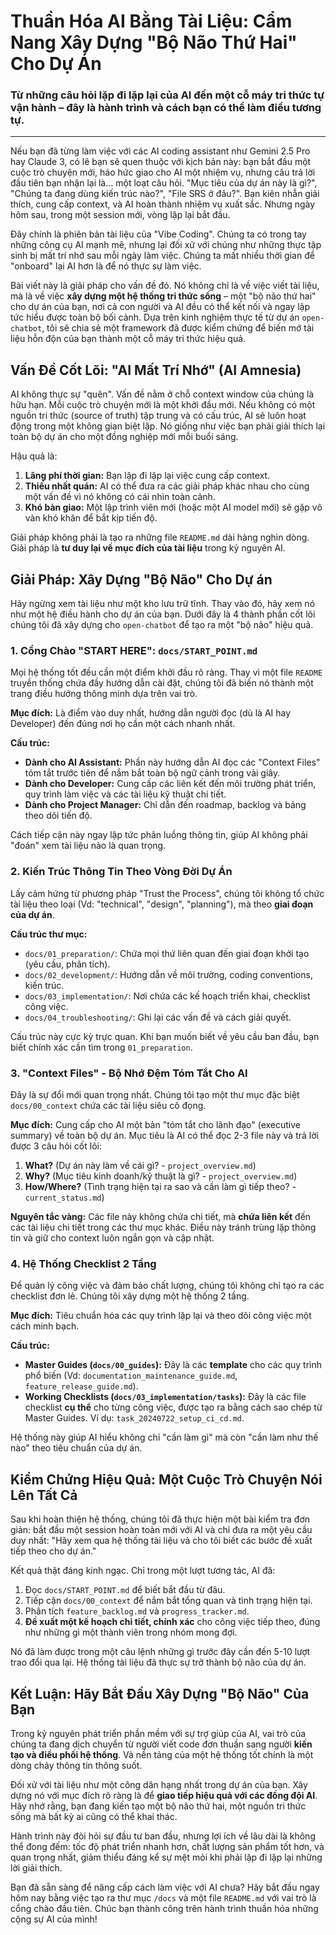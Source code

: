# Thuần Hóa AI Bằng Tài Liệu: Cẩm Nang Xây Dựng "Bộ Não Thứ Hai" Cho Dự Án

### Từ những câu hỏi lặp đi lặp lại của AI đến một cỗ máy tri thức tự vận hành – đây là hành trình và cách bạn có thể làm điều tương tự.

---

Nếu bạn đã từng làm việc với các AI coding assistant như Gemini 2.5 Pro hay Claude 3, có lẽ bạn sẽ quen thuộc với kịch bản này: bạn bắt đầu một cuộc trò chuyện mới, háo hức giao cho AI một nhiệm vụ, nhưng câu trả lời đầu tiên bạn nhận lại là... một loạt câu hỏi. "Mục tiêu của dự án này là gì?", "Chúng ta đang dùng kiến trúc nào?", "File SRS ở đâu?". Bạn kiên nhẫn giải thích, cung cấp context, và AI hoàn thành nhiệm vụ xuất sắc. Nhưng ngày hôm sau, trong một session mới, vòng lặp lại bắt đầu.

Đây chính là phiên bản tài liệu của "Vibe Coding". Chúng ta có trong tay những công cụ AI mạnh mẽ, nhưng lại đối xử với chúng như những thực tập sinh bị mất trí nhớ sau mỗi ngày làm việc. Chúng ta mất nhiều thời gian để "onboard" lại AI hơn là để nó thực sự làm việc.

Bài viết này là giải pháp cho vấn đề đó. Nó không chỉ là về việc viết tài liệu, mà là về việc **xây dựng một hệ thống tri thức sống** – một "bộ não thứ hai" cho dự án của bạn, nơi cả con người và AI đều có thể kết nối và ngay lập tức hiểu được toàn bộ bối cảnh. Dựa trên kinh nghiệm thực tế từ dự án `open-chatbot`, tôi sẽ chia sẻ một framework đã được kiểm chứng để biến mớ tài liệu hỗn độn của bạn thành một cỗ máy tri thức hiệu quả.

## Vấn Đề Cốt Lõi: "AI Mất Trí Nhớ" (AI Amnesia)

AI không thực sự "quên". Vấn đề nằm ở chỗ context window của chúng là hữu hạn. Mỗi cuộc trò chuyện mới là một khởi đầu mới. Nếu không có một nguồn tri thức (source of truth) tập trung và có cấu trúc, AI sẽ luôn hoạt động trong một không gian biệt lập. Nó giống như việc bạn phải giải thích lại toàn bộ dự án cho một đồng nghiệp mới mỗi buổi sáng.

Hậu quả là:
1.  **Lãng phí thời gian:** Bạn lặp đi lặp lại việc cung cấp context.
2.  **Thiếu nhất quán:** AI có thể đưa ra các giải pháp khác nhau cho cùng một vấn đề vì nó không có cái nhìn toàn cảnh.
3.  **Khó bàn giao:** Một lập trình viên mới (hoặc một AI model mới) sẽ gặp vô vàn khó khăn để bắt kịp tiến độ.

Giải pháp không phải là tạo ra những file `README.md` dài hàng nghìn dòng. Giải pháp là **tư duy lại về mục đích của tài liệu** trong kỷ nguyên AI.

## Giải Pháp: Xây Dựng "Bộ Não" Cho Dự án

Hãy ngừng xem tài liệu như một kho lưu trữ tĩnh. Thay vào đó, hãy xem nó như một hệ điều hành cho dự án của bạn. Dưới đây là 4 thành phần cốt lõi chúng tôi đã xây dựng cho `open-chatbot` để tạo ra một "bộ não" hiệu quả.

### 1. Cổng Chào "START HERE": `docs/START_POINT.md`

Mọi hệ thống tốt đều cần một điểm khởi đầu rõ ràng. Thay vì một file `README` truyền thống chứa đầy hướng dẫn cài đặt, chúng tôi đã biến nó thành một trang điều hướng thông minh dựa trên vai trò.

**Mục đích:** Là điểm vào duy nhất, hướng dẫn người đọc (dù là AI hay Developer) đến đúng nơi họ cần một cách nhanh nhất.

**Cấu trúc:**
*   **Dành cho AI Assistant:** Phần này hướng dẫn AI đọc các "Context Files" tóm tắt trước tiên để nắm bắt toàn bộ ngữ cảnh trong vài giây.
*   **Dành cho Developer:** Cung cấp các liên kết đến môi trường phát triển, quy trình làm việc và các tài liệu kỹ thuật chi tiết.
*   **Dành cho Project Manager:** Chỉ dẫn đến roadmap, backlog và bảng theo dõi tiến độ.

Cách tiếp cận này ngay lập tức phân luồng thông tin, giúp AI không phải "đoán" xem tài liệu nào là quan trọng.

### 2. Kiến Trúc Thông Tin Theo Vòng Đời Dự Án

Lấy cảm hứng từ phương pháp "Trust the Process", chúng tôi không tổ chức tài liệu theo loại (Vd: "technical", "design", "planning"), mà theo **giai đoạn của dự án**.

**Cấu trúc thư mục:**
*   `docs/01_preparation/`: Chứa mọi thứ liên quan đến giai đoạn khởi tạo (yêu cầu, phân tích).
*   `docs/02_development/`: Hướng dẫn về môi trường, coding conventions, kiến trúc.
*   `docs/03_implementation/`: Nơi chứa các kế hoạch triển khai, checklist công việc.
*   `docs/04_troubleshooting/`: Ghi lại các vấn đề và cách giải quyết.

Cấu trúc này cực kỳ trực quan. Khi bạn muốn biết về yêu cầu ban đầu, bạn biết chính xác cần tìm trong `01_preparation`.

### 3. "Context Files" - Bộ Nhớ Đệm Tóm Tắt Cho AI

Đây là sự đổi mới quan trọng nhất. Chúng tôi tạo một thư mục đặc biệt `docs/00_context` chứa các tài liệu siêu cô đọng.

**Mục đích:** Cung cấp cho AI một bản "tóm tắt cho lãnh đạo" (executive summary) về toàn bộ dự án. Mục tiêu là AI có thể đọc 2-3 file này và trả lời được 3 câu hỏi cốt lõi:
1.  **What?** (Dự án này làm về cái gì? - `project_overview.md`)
2.  **Why?** (Mục tiêu kinh doanh/kỹ thuật là gì? - `project_overview.md`)
3.  **How/Where?** (Tình trạng hiện tại ra sao và cần làm gì tiếp theo? - `current_status.md`)

**Nguyên tắc vàng:** Các file này không chứa chi tiết, mà **chứa liên kết** đến các tài liệu chi tiết trong các thư mục khác. Điều này tránh trùng lặp thông tin và giữ cho context luôn ngắn gọn và cập nhật.

### 4. Hệ Thống Checklist 2 Tầng

Để quản lý công việc và đảm bảo chất lượng, chúng tôi không chỉ tạo ra các checklist đơn lẻ. Chúng tôi xây dựng một hệ thống 2 tầng.

**Mục đích:** Tiêu chuẩn hóa các quy trình lặp lại và theo dõi công việc một cách minh bạch.

**Cấu trúc:**
*   **Master Guides (`docs/00_guides`):** Đây là các **template** cho các quy trình phổ biến (Vd: `documentation_maintenance_guide.md`, `feature_release_guide.md`).
*   **Working Checklists (`docs/03_implementation/tasks`):** Đây là các file checklist **cụ thể** cho từng công việc, được tạo ra bằng cách sao chép từ Master Guides. Ví dụ: `task_20240722_setup_ci_cd.md`.

Hệ thống này giúp AI hiểu không chỉ "cần làm gì" mà còn "cần làm như thế nào" theo tiêu chuẩn của dự án.

## Kiểm Chứng Hiệu Quả: Một Cuộc Trò Chuyện Nói Lên Tất Cả

Sau khi hoàn thiện hệ thống, chúng tôi đã thực hiện một bài kiểm tra đơn giản: bắt đầu một session hoàn toàn mới với AI và chỉ đưa ra một yêu cầu duy nhất: "Hãy xem qua hệ thống tài liệu và cho tôi biết các bước đề xuất tiếp theo cho dự án."

Kết quả thật đáng kinh ngạc. Chỉ trong một lượt tương tác, AI đã:
1.  Đọc `docs/START_POINT.md` để biết bắt đầu từ đâu.
2.  Tiếp cận `docs/00_context` để nắm bắt tổng quan và tình trạng hiện tại.
3.  Phân tích `feature_backlog.md` và `progress_tracker.md`.
4.  **Đề xuất một kế hoạch chi tiết, chính xác** cho công việc tiếp theo, đúng như những gì một thành viên trong nhóm mong đợi.

Nó đã làm được trong một câu lệnh những gì trước đây cần đến 5-10 lượt trao đổi qua lại. Hệ thống tài liệu đã thực sự trở thành bộ não của dự án.

## Kết Luận: Hãy Bắt Đầu Xây Dựng "Bộ Não" Của Bạn

Trong kỷ nguyên phát triển phần mềm với sự trợ giúp của AI, vai trò của chúng ta đang dịch chuyển từ người viết code đơn thuần sang người **kiến tạo và điều phối hệ thống**. Và nền tảng của một hệ thống tốt chính là một dòng chảy thông tin thông suốt.

Đối xử với tài liệu như một công dân hạng nhất trong dự án của bạn. Xây dựng nó với mục đích rõ ràng là để **giao tiếp hiệu quả với các đồng đội AI**. Hãy nhớ rằng, bạn đang kiến tạo một bộ não thứ hai, một nguồn tri thức sống mà bất kỳ ai cũng có thể khai thác.

Hành trình này đòi hỏi sự đầu tư ban đầu, nhưng lợi ích về lâu dài là không thể đong đếm: tốc độ phát triển nhanh hơn, chất lượng sản phẩm tốt hơn, và quan trọng nhất, giảm thiểu đáng kể sự mệt mỏi khi phải lặp đi lặp lại những lời giải thích.

Bạn đã sẵn sàng để nâng cấp cách làm việc với AI chưa? Hãy bắt đầu ngay hôm nay bằng việc tạo ra thư mục `/docs` và một file `README.md` với vai trò là cổng chào đầu tiên. Chúc bạn thành công trên hành trình thuần hóa những cộng sự AI của mình!